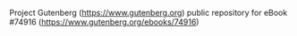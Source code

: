 Project Gutenberg (https://www.gutenberg.org) public repository for
eBook #74916 (https://www.gutenberg.org/ebooks/74916)
